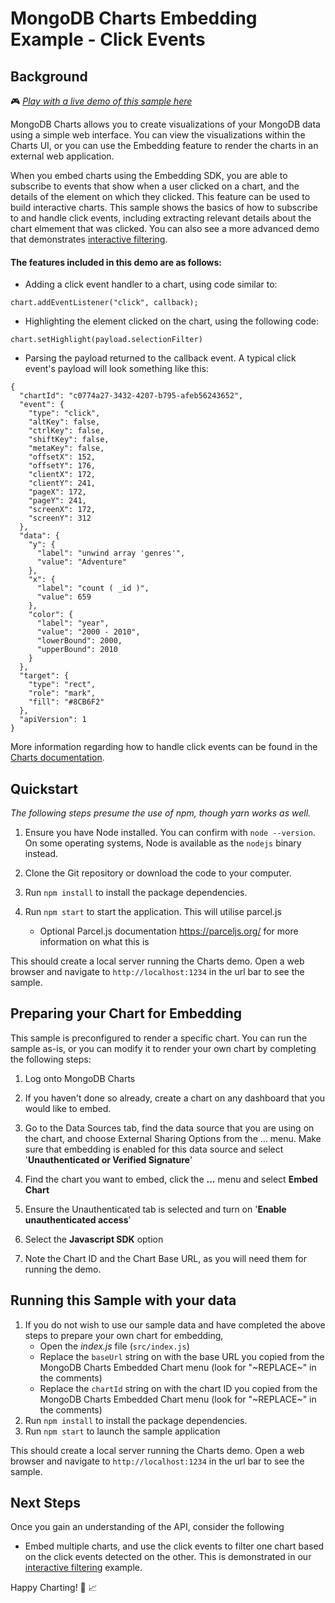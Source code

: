 # MongoDB Charts Embedding Example - Click Events

## Background

🎮 _[Play with a live demo of this sample here](https://codesandbox.io/s/github/mongodb-js/charts-embed-sdk/tree/master/examples/click-events-basic)_

MongoDB Charts allows you to create visualizations of your MongoDB data using a simple web interface. You can view the visualizations within the Charts UI, or you can use the Embedding feature to render the charts in an external web application.

When you embed charts using the Embedding SDK, you are able to subscribe to events that show when a user clicked on a chart, and the details of the element on which they clicked. This feature can be used to build interactive charts. This sample shows the basics of how to subscribe to and handle click events, including extracting relevant details about the chart elmement that was clicked. You can also see a more advanced demo that demonstrates [interactive filtering](https://github.com/mongodb-js/charts-embed-sdk/tree/master/examples/click-events-filtering).

#### The features included in this demo are as follows:

- Adding a click event handler to a chart, using code similar to:

```
chart.addEventListener("click", callback);
```

- Highlighting the element clicked on the chart, using the following code:

```
chart.setHighlight(payload.selectionFilter)
```

- Parsing the payload returned to the callback event. A typical click event's payload will look something like this:

```
{
  "chartId": "c0774a27-3432-4207-b795-afeb56243652",
  "event": {
    "type": "click",
    "altKey": false,
    "ctrlKey": false,
    "shiftKey": false,
    "metaKey": false,
    "offsetX": 152,
    "offsetY": 176,
    "clientX": 172,
    "clientY": 241,
    "pageX": 172,
    "pageY": 241,
    "screenX": 172,
    "screenY": 312
  },
  "data": {
    "y": {
      "label": "unwind array 'genres'",
      "value": "Adventure"
    },
    "x": {
      "label": "count ( _id )",
      "value": 659
    },
    "color": {
      "label": "year",
      "value": "2000 - 2010",
      "lowerBound": 2000,
      "upperBound": 2010
    }
  },
  "target": {
    "type": "rect",
    "role": "mark",
    "fill": "#8CB6F2"
  },
  "apiVersion": 1
}
```

More information regarding how to handle click events can be found in the [Charts documentation](https://docs.mongodb.com/charts/saas/handle-click-events/).

## Quickstart

_The following steps presume the use of npm, though yarn works as well._

1. Ensure you have Node installed. You can confirm with `node --version`. On some operating systems, Node is available as the `nodejs` binary instead.

2. Clone the Git repository or download the code to your computer.

3. Run `npm install` to install the package dependencies.

4. Run `npm start` to start the application. This will utilise parcel.js
   - Optional Parcel.js documentation https://parceljs.org/ for more information on what this is

This should create a local server running the Charts demo. Open a web browser and navigate to `http://localhost:1234` in the url bar to see the sample.

## Preparing your Chart for Embedding

This sample is preconfigured to render a specific chart. You can run the sample as-is, or you can modify it to render your own chart by completing the following steps:

1. Log onto MongoDB Charts

2. If you haven't done so already, create a chart on any dashboard that you would like to embed.

3. Go to the Data Sources tab, find the data source that you are using on the chart, and choose External Sharing Options from the ... menu. Make sure that embedding is enabled for this data source and select '**Unauthenticated or Verified Signature**'

4. Find the chart you want to embed, click the **...** menu and select **Embed Chart**

5. Ensure the Unauthenticated tab is selected and turn on '**Enable unauthenticated access**'

6. Select the **Javascript SDK** option

7. Note the Chart ID and the Chart Base URL, as you will need them for running the demo.

## Running this Sample with your data

1. If you do not wish to use our sample data and have completed the above steps to prepare your own chart for embedding,
   - Open the _index.js_ file (`src/index.js`)
   - Replace the `baseUrl` string on with the base URL you copied from the MongoDB Charts Embedded Chart menu (look for "\~REPLACE\~" in the comments)
   - Replace the `chartId` string on with the chart ID you copied from the MongoDB Charts Embedded Chart menu (look for "\~REPLACE\~" in the comments)
2. Run `npm install` to install the package dependencies.
3. Run `npm start` to launch the sample application

This should create a local server running the Charts demo. Open a web browser and navigate to `http://localhost:1234` in the url bar to see the sample.

## Next Steps

Once you gain an understanding of the API, consider the following

- Embed multiple charts, and use the click events to filter one chart based on the click events detected on the other. This is demonstrated in our
  [interactive filtering](https://github.com/mongodb-js/charts-embed-sdk/tree/master/examples/click-events-filtering) example.

Happy Charting! 🚀 📈
